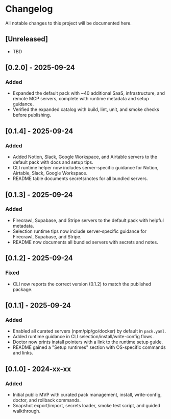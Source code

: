 # Changelog

All notable changes to this project will be documented here.

## [Unreleased]
- TBD

## [0.2.0] - 2025-09-24
### Added
- Expanded the default pack with ~40 additional SaaS, infrastructure, and remote MCP servers, complete with runtime metadata and setup guidance.
- Verified the expanded catalog with build, lint, unit, and smoke checks before publishing.

## [0.1.4] - 2025-09-24
### Added
- Added Notion, Slack, Google Workspace, and Airtable servers to the default pack with docs and setup tips.
- CLI runtime helper now includes server-specific guidance for Notion, Airtable, Slack, Google Workspace.
- README table documents secrets/notes for all bundled servers.

## [0.1.3] - 2025-09-24
### Added
- Firecrawl, Supabase, and Stripe servers to the default pack with helpful metadata.
- Selection runtime tips now include server-specific guidance for Firecrawl, Supabase, and Stripe.
- README now documents all bundled servers with secrets and notes.

## [0.1.2] - 2025-09-24
### Fixed
- CLI now reports the correct version (0.1.2) to match the published package.


## [0.1.1] - 2025-09-24
### Added
- Enabled all curated servers (npm/pip/go/docker) by default in `pack.yaml`.
- Added runtime guidance in CLI selection/install/write-config flows.
- Doctor now prints install pointers with a link to the runtime setup guide.
- README gained a "Setup runtimes" section with OS-specific commands and links.

## [0.1.0] - 2024-xx-xx
### Added
- Initial public MVP with curated pack management, install, write-config, doctor, and rollback commands.
- Snapshot export/import, secrets loader, smoke test script, and guided walkthrough.
